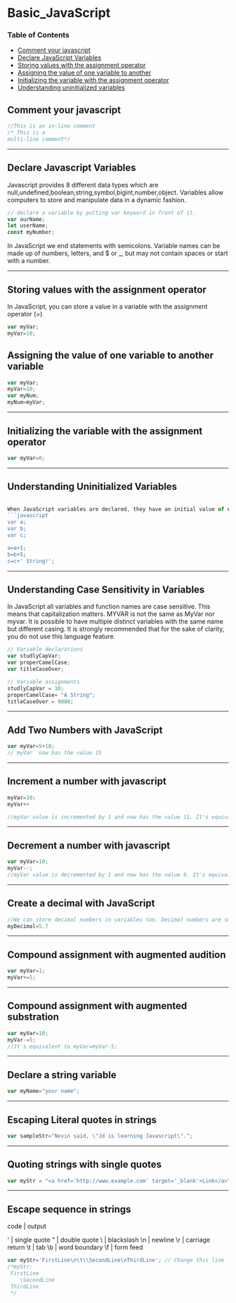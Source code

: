 # Basic_JavaScript

### Table of Contents

- [Comment your javascript](#comment-your-javascript)
- [Declare JavaScript Variables](#declare-javascript-variables)
- [Storing values with the assignment operator](#storing-values-with-the-assignment-operator)
- [Assigning the value of one variable to another](#assigning-the-value-of-one-variable-to-another)
- [Initializing the variable with the assignment operator](#initializing-the-variable-with-the-assignment-operator)
- [Understanding uninitialized variables](#understanding-uninitialized-variables)





## Comment your javascript

```javascript
//This is an in-line comment
/* This is a 
multi-line comment*/
```
---

## Declare Javascript Variables

Javascript provides 8 different data types which are null,undefined,boolean,string,symbol,bigint,number,object.
Variables allow computers to store and manipulate data in a dynamic fashion. 
```javascript
// declare a variable by putting var keyword in front of it.
var ourName;
let userName;
const myNumber;
```
In JavaScript we end statements with semicolons. Variable names can be made up of numbers, letters, and $ or _, but may not contain spaces or start with a number.

---

## Storing values with the assignment operator

In JavaScript, you can store a value in a variable with the assignment operator (=)
```javascript
var myVar;
myVar=10;
```
 
## Assigning the value of one variable to another variable

```javascript
var myVar;
myVar=10;
var myNum;
myNum=myVar;
```
---
## Initializing the variable with the assignment operator

```javascript
var myVar=0;
```
---
## Understanding Uninitialized Variables

```javascript

When JavaScript variables are declared, they have an initial value of undefined. If you do a mathematical operation on an undefined variable your result will be NaN which means "Not a Number". If you concatenate a string with an undefined variable, you will get a literal string of undefined
```javascript
var a;
var b;
var c;

a=a+1;
b=b+5;
c=c+' String!';
```
---

## Understanding Case Sensitivity in Variables

In JavaScript all variables and function names are case sensitive. This means that capitalization matters.
MYVAR is not the same as MyVar nor myvar. It is possible to have multiple distinct variables with the same name but different casing. It is strongly recommended that for the sake of clarity, you do not use this language feature.

```javascript
// Variable declarations
var studlyCapVar;
var properCamelCase;
var titleCaseOver;

// Variable assignments
studlyCapVar = 10;
properCamelCase= "A String";
titleCaseOver = 9000;
```
--- 

## Add Two Numbers with JavaScript

```javascript
var myVar=5+10;
// myVar  now has the value 15
```
---

## Increment a number with javascript
```javascript
myVar=10;
myVar++

//myVar value is incremented by 1 and now has the value 11. It's equivalent of myVar = myVar+1;
```
---

## Decrement a number with javascript
```javascript
var myVar=10;
myVar--;
//myVar value is decremented by 1 and now has the value 9. It's equivalent of myVar=myVar-1;
```
---

## Create a decimal with JavaScript
```javascript
//We can store decimal numbers in variables too. Decimal numbers are sometimes referred to as floating point numbers or floats.
myDecimal=5.7
```
---
## Compound assignment with augmented audition
``` javascript
var myVar=1;
myVar+=5;
```
---
## Compound assignment with augmented substration
```javascript
var myVar=10;
myVar-=5;
//It's equivalent to myVar=myVar-5;
```
---

## Declare a string variable

```javascript
var myName="your name";
```
---
## Escaping Literal quotes in strings

```javascript
var sampleStr="Novin said, \"Jd is learning Javascript\".";
```
---
## Quoting strings with single quotes

```javascript
var myStr = "<a href='http://www.example.com' target='_blank'>Link</a>";
```
---
## Escape sequence in strings

code  | output

\'    | single quote
\"    | double quote
\\    | blackslash
\n    | newline
\r    | carriage return
\t    | tab
\b    | word boundary
\f    | form feed 
```javascript
var myStr='FirstLine\n\t\\SecondLine\nThirdLine'; // Change this line
/*myStr:
 FirstLine
    \SecondLine
 ThirdLine
 */
```







